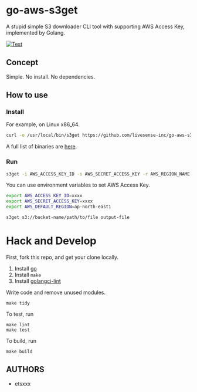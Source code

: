 # go-aws-s3get
A stupid simple S3 downloader CLI tool with supporting AWS Access Key, implemented by Golang.

[![Test](https://github.com/livesense-inc/go-aws-s3get/actions/workflows/test.yml/badge.svg)](https://github.com/livesense-inc/go-aws-s3get/actions/workflows/test.yml)


## Concept
Simple. No install. No dependencies.

## How to use

### Install

For example, on Linux x86_64.

```bash
curl -o /usr/local/bin/s3get https://github.com/livesense-inc/go-aws-s3get/releases/download/v0.0.2/s3get_linux_amd64
```

A full list of binaries are [here](./releases/latest).


### Run

```bash
s3get -i AWS_ACCESS_KEY_ID -s AWS_SECRET_ACCESS_KEY -r AWS_REGION_NAME s3://bucket-name/path/to/file output-file
```

You can use environment variables to set AWS Access Key.

```bash
export AWS_ACCESS_KEY_ID=xxxx
export AWS_SECRET_ACCESS_KEY=xxxx
export AWS_DEFAULT_REGION=ap-north-east1

s3get s3://bucket-name/path/to/file output-file
```

# Hack and Develop

First, fork this repo, and get your clone locally.

1. Install [go](http://golang.org)
2. Install `make`
3. Install [golangci-lint](https://golangci-lint.run/usage/install/#local-installation)

Write code and remove unused modules.

```
make tidy
```

To test, run

```
make lint
make test
```

To build, run

```
make build
```


## AUTHORS

* etsxxx
